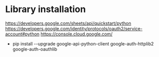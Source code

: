 # Library installation
  
<https://developers.google.com/sheets/api/quickstart/python>
<https://developers.google.com/identity/protocols/oauth2/service-account#python>
<https://console.cloud.google.com/>

* pip install --upgrade google-api-python-client google-auth-httplib2 google-auth-oauthlib
